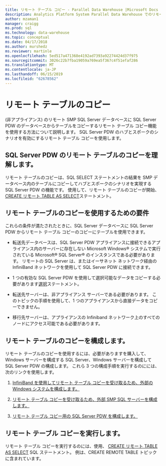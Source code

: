 ```yaml
---
title: リモート テーブル コピー - Parallel Data Warehouse |Microsoft Docs
description: Analytics Platform System Parallel Data Warehouse でのリモート テーブルのコピーを使用します。
author: mzaman1
manager: craigg
ms.prod: sql
ms.technology: data-warehouse
ms.topic: conceptual
ms.date: 04/17/2018
ms.author: murshedz
ms.reviewer: martinle
ms.openlocfilehash: 5ed517a471368e4192ad7393a92274424d37f975
ms.sourcegitcommit: 3026c22b7fba19059a769ea5f367c4f51efaf286
ms.translationtype: MT
ms.contentlocale: ja-JP
ms.lasthandoff: 06/15/2019
ms.locfileid: "62678562"
---
```

# <a name="remote-table-copy"></a>リモート テーブルのコピー
(非アプライアンス) のリモート SMP SQL Server データベースに SQL Server PDW のデータベースからテーブルをコピーするリモート テーブル コピー機能を使用する方法について説明します。 SQL Server PDW のハブとスポークのシナリオを有効にするリモート テーブル コピーを使用します。  
  
## <a name="BasicsPDE"></a>SQL Server PDW のリモート テーブルのコピーを理解します。  
リモート テーブルのコピーは、SQL SELECT ステートメントの結果を SMP データベース内のテーブルにコピーしてハブとスポークのシナリオを実現する SQL Server PDW の機能です。 使用して、リモート テーブルのコピーが開始、 [CREATE リモート TABLE AS SELECT](../t-sql/statements/create-remote-table-as-select-parallel-data-warehouse.md)ステートメント。  
  
## <a name="BasicsPrerequisites"></a>リモート テーブルのコピーを使用するための要件  
これらの条件が満たされたときに、SQL Server データベースに SQL Server PDW からリモート テーブル コピーのコピーにテーブルを使用できます。  
  
-   転送先データベースは、SQL Server PDW アプライアンスに接続できるアプライアンス内のサーバーに存在しない Microsoft Windows® システムで実行されている Microsoft® SQL Server® のインスタンスである必要があります。 リモートの SQL Server は、またはイーサネット ネットワーク経由の InfiniBand ネットワークを使用して SQL Server PDW に接続できます。  
  
-   1 つの有効な SQL Server PDW を使用して選択可能なデータをコピーする必要があります[選択](../t-sql/queries/select-transact-sql.md)ステートメント。  
  
-   転送先サーバーは、非アプライアンス サーバーである必要があります。 このトピックの手順を使用して、1 つのアプライアンスから直接データをコピーできません。  
  
-   移行先サーバーは、アプライアンスの Infiniband ネットワーク上のすべてのノードにアクセス可能である必要があります。  
  
## <a name="ConfigureRemote"></a>リモート テーブルのコピーを構成します。  
リモート テーブルのコピーを使用するには、必要がありますを購入して、Windows サーバーを構成する SQL Server、Windows サーバーを構成して SQL Server PDW の構成します。 これら 3 つの構成手順を実行するのにには、次のリンクを使用します。  
  
1.  [InfiniBand を使用してリモート テーブル コピーを受け取るため、外部の Windows システムを構成します。](configure-an-external-windows-system-to-receive-remote-table-copies-using-infiniband.md)  
  
2.  [リモート テーブル コピーを受け取るため、外部 SMP SQL サーバーを構成します。](configure-an-external-smp-sql-server-to-receive-remote-table-copies.md)  
  
3.  [リモート テーブル コピー用の SQL Server PDW を構成します。](configure-sql-server-pdw-for-remote-table-copies.md)  
  
## <a name="PerformRemote"></a>リモート テーブル コピーを実行します。  
リモート テーブル コピーを実行するのには、使用、 [CREATE リモート TABLE AS SELECT](../t-sql/statements/create-remote-table-as-select-parallel-data-warehouse.md) SQL ステートメント。 例は、CREATE REMOTE TABLE トピックに含まれています。  
  
<!-- MISSING LINKS 
## See Also  
[Common Metadata Query Examples &#40;SQL Server PDW&#41;](../sqlpdw/common-metadata-query-examples-sql-server-pdw.md)  
-->
  
